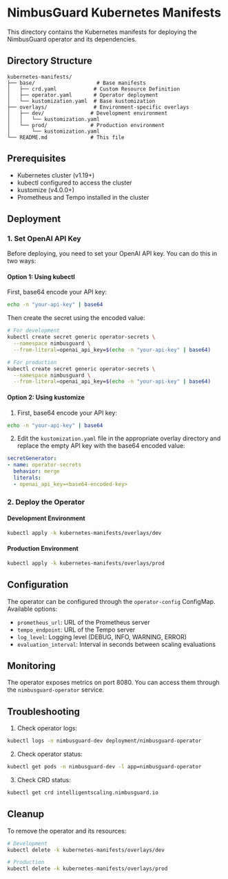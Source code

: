 # NimbusGuard Kubernetes Manifests

This directory contains the Kubernetes manifests for deploying the NimbusGuard operator and its dependencies.

## Directory Structure

```
kubernetes-manifests/
├── base/                    # Base manifests
│   ├── crd.yaml            # Custom Resource Definition
│   ├── operator.yaml       # Operator deployment
│   └── kustomization.yaml  # Base kustomization
├── overlays/               # Environment-specific overlays
│   ├── dev/               # Development environment
│   │   └── kustomization.yaml
│   └── prod/              # Production environment
│       └── kustomization.yaml
└── README.md              # This file
```

## Prerequisites

- Kubernetes cluster (v1.19+)
- kubectl configured to access the cluster
- kustomize (v4.0.0+)
- Prometheus and Tempo installed in the cluster

## Deployment

### 1. Set OpenAI API Key

Before deploying, you need to set your OpenAI API key. You can do this in two ways:

#### Option 1: Using kubectl

First, base64 encode your API key:
```bash
echo -n "your-api-key" | base64
```

Then create the secret using the encoded value:
```bash
# For development
kubectl create secret generic operator-secrets \
  --namespace nimbusguard \
  --from-literal=openai_api_key=$(echo -n "your-api-key" | base64)

# For production
kubectl create secret generic operator-secrets \
  --namespace nimbusguard \
  --from-literal=openai_api_key=$(echo -n "your-api-key" | base64)
```

#### Option 2: Using kustomize

1. First, base64 encode your API key:
```bash
echo -n "your-api-key" | base64
```

2. Edit the `kustomization.yaml` file in the appropriate overlay directory and replace the empty API key with the base64 encoded value:
```yaml
secretGenerator:
- name: operator-secrets
  behavior: merge
  literals:
  - openai_api_key=<base64-encoded-key>
```

### 2. Deploy the Operator

#### Development Environment

```bash
kubectl apply -k kubernetes-manifests/overlays/dev
```

#### Production Environment

```bash
kubectl apply -k kubernetes-manifests/overlays/prod
```

## Configuration

The operator can be configured through the `operator-config` ConfigMap. Available options:

- `prometheus_url`: URL of the Prometheus server
- `tempo_endpoint`: URL of the Tempo server
- `log_level`: Logging level (DEBUG, INFO, WARNING, ERROR)
- `evaluation_interval`: Interval in seconds between scaling evaluations

## Monitoring

The operator exposes metrics on port 8080. You can access them through the `nimbusguard-operator` service.

## Troubleshooting

1. Check operator logs:
```bash
kubectl logs -n nimbusguard-dev deployment/nimbusguard-operator
```

2. Check operator status:
```bash
kubectl get pods -n nimbusguard-dev -l app=nimbusguard-operator
```

3. Check CRD status:
```bash
kubectl get crd intelligentscaling.nimbusguard.io
```

## Cleanup

To remove the operator and its resources:

```bash
# Development
kubectl delete -k kubernetes-manifests/overlays/dev

# Production
kubectl delete -k kubernetes-manifests/overlays/prod
```
